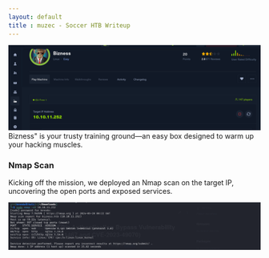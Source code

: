 ```yaml
---
layout: default
title : muzec - Soccer HTB Writeup
---
```




![image](https://github.com/brenda87/brenda87.github.io/blob/main/assets/images/bizness/Screenshot%20(68).png)
Bizness" is your trusty training ground—an easy box designed to warm up your hacking muscles. 

### Nmap Scan
Kicking off the mission, we deployed an Nmap scan on the target IP, uncovering the open ports and exposed services. 

![image](https://github.com/brenda87/brenda87.github.io/blob/main/assets/images/bizness/Screenshot%20(27).png)



